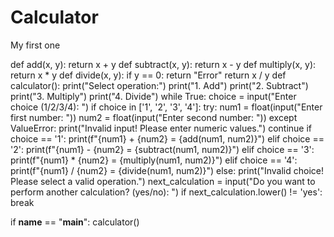 # Calculator
My first one


def add(x, y):
    return x + y
def subtract(x, y):
    return x - y
def multiply(x, y):
    return x * y
def divide(x, y):
    if y == 0:
        return "Error"
    return x / y
def calculator():
    print("Select operation:")
    print("1. Add")
    print("2. Subtract")
    print("3. Multiply")
    print("4. Divide")
    while True:
        choice = input("Enter choice (1/2/3/4): ")
        if choice in ['1', '2', '3', '4']:
            try:
                num1 = float(input("Enter first number: "))
                num2 = float(input("Enter second number: "))
            except ValueError:
                print("Invalid input! Please enter numeric values.")
                continue
            if choice == '1':
                print(f"{num1} + {num2} = {add(num1, num2)}")
            elif choice == '2':
                print(f"{num1} - {num2} = {subtract(num1, num2)}")
            elif choice == '3':
                print(f"{num1} * {num2} = {multiply(num1, num2)}")
            elif choice == '4':
                print(f"{num1} / {num2} = {divide(num1, num2)}")
        else:
            print("Invalid choice! Please select a valid operation.")
        next_calculation = input("Do you want to perform another calculation? (yes/no): ")
        if next_calculation.lower() != 'yes':
            break

if __name__ == "__main__":
    calculator()
